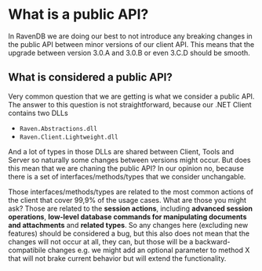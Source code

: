 # What is a public API?

In RavenDB we are doing our best to not introduce any breaking changes in the public API between minor versions of our client API. This means that the upgrade between version 3.0.A and 3.0.B or even 3.C.D should be smooth.

## What is considered a public API?

Very common question that we are getting is what we consider a public API. The answer to this question is not straightforward, because our .NET Client contains two DLLs

- `Raven.Abstractions.dll`
- `Raven.Client.Lightweight.dll`

And a lot of types in those DLLs are shared between Client, Tools and Server so naturally some changes between versions might occur. But does this mean that we are chaning the public API? In our opinion no, because there is a set of interfaces/methods/types that we consider unchangable.

Those interfaces/methods/types are related to the most common actions of the client that cover 99,9% of the usage cases. What are those you might ask? Those are related to the **session actions**, including **advanced session operations**, **low-level database commands for manipulating documents and attachments** and **related types**. So any changes here (excluding new features) should be considered a bug, but this also does not mean that the changes will not occur at all, they can, but those will be a backward-compatibile changes e.g. we might add an optional parameter to method X that will not brake current behavior but will extend the functionality.